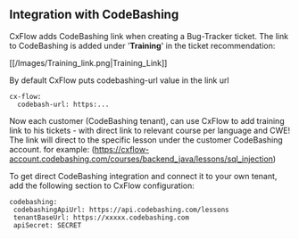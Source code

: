## Integration with CodeBashing

CxFlow adds CodeBashing link when creating a Bug-Tracker ticket.
The link to CodeBashing is added under '**Training**' in the ticket recommendation:

[[/Images/Training_link.png|Training_Link]]

By default CxFlow puts codebashing-url value in the link url
```
cx-flow:
  codebash-url: https:...
```

Now each customer (CodeBashing tenant), can use CxFlow to add training link to his tickets - with direct link to relevant course per language and CWE!
The link will direct to the specific lesson under the customer CodeBashing account.
for example:  (https://cxflow-account.codebashing.com/courses/backend_java/lessons/sql_injection)


To get direct CodeBashing integration and connect it to your own tenant, add the following section to CxFlow configuration:

 ```
codebashing:
  codebashingApiUrl: https://api.codebashing.com/lessons
  tenantBaseUrl: https://xxxxx.codebashing.com
  apiSecret: SECRET
 ```


 